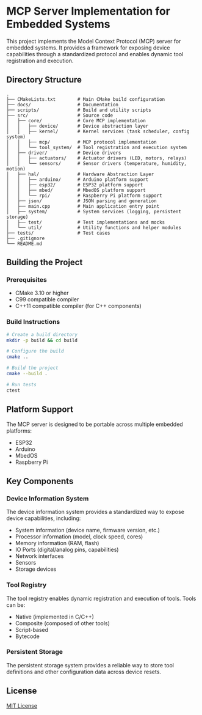 # MCP Server Implementation for Embedded Systems

This project implements the Model Context Protocol (MCP) server for embedded systems. It provides a framework for exposing device capabilities through a standardized protocol and enables dynamic tool registration and execution.

## Directory Structure

```
.
├── CMakeLists.txt        # Main CMake build configuration
├── docs/                 # Documentation
├── scripts/              # Build and utility scripts
├── src/                  # Source code
│   ├── core/             # Core MCP implementation
│   │   ├── device/       # Device abstraction layer
│   │   ├── kernel/       # Kernel services (task scheduler, config system)
│   │   ├── mcp/          # MCP protocol implementation
│   │   └── tool_system/  # Tool registration and execution system
│   ├── driver/           # Device drivers
│   │   ├── actuators/    # Actuator drivers (LED, motors, relays)
│   │   └── sensors/      # Sensor drivers (temperature, humidity, motion)
│   ├── hal/              # Hardware Abstraction Layer
│   │   ├── arduino/      # Arduino platform support
│   │   ├── esp32/        # ESP32 platform support
│   │   ├── mbed/         # MbedOS platform support
│   │   └── rpi/          # Raspberry Pi platform support
│   ├── json/             # JSON parsing and generation
│   ├── main.cpp          # Main application entry point
│   ├── system/           # System services (logging, persistent storage)
│   ├── test/             # Test implementations and mocks
│   └── util/             # Utility functions and helper modules
├── tests/                # Test cases
├── .gitignore
└── README.md
```

## Building the Project

### Prerequisites

- CMake 3.10 or higher
- C99 compatible compiler
- C++11 compatible compiler (for C++ components)

### Build Instructions

```bash
# Create a build directory
mkdir -p build && cd build

# Configure the build
cmake ..

# Build the project
cmake --build .

# Run tests
ctest
```

## Platform Support

The MCP server is designed to be portable across multiple embedded platforms:

- ESP32
- Arduino
- MbedOS
- Raspberry Pi

## Key Components

### Device Information System

The device information system provides a standardized way to expose device capabilities, including:

- System information (device name, firmware version, etc.)
- Processor information (model, clock speed, cores)
- Memory information (RAM, flash)
- IO Ports (digital/analog pins, capabilities)
- Network interfaces
- Sensors
- Storage devices

### Tool Registry

The tool registry enables dynamic registration and execution of tools. Tools can be:

- Native (implemented in C/C++)
- Composite (composed of other tools)
- Script-based
- Bytecode

### Persistent Storage

The persistent storage system provides a reliable way to store tool definitions and other configuration data across device resets.

## License

[MIT License](LICENSE)